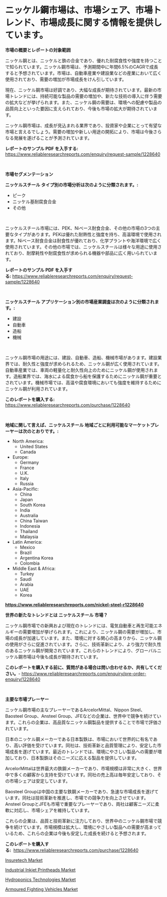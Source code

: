 <p><h1>ニッケル鋼市場は、市場シェア、市場トレンド、市場成長に関する情報を提供しています。</h1></p><p><strong>市場の概要とレポートの対象範囲</strong></p>
<p><p>ニッケル鋼とは、ニッケルと鉄の合金であり、優れた耐腐食性や強度を持つことで知られています。ニッケル鋼市場は、予測期間中に年間6.5%のCAGRで成長すると予想されています。市場は、自動車産業や建設業などの産業において広く使用されており、需要の増加が市場成長をけん引しています。</p><p>現在、ニッケル鋼市場は好調であり、大幅な成長が期待されています。最新の市場トレンドには、持続可能な製品の需要の増加や、新たな技術の導入に伴う需要の拡大などが挙げられます。また、ニッケル鋼の需要は、環境への配慮や製品の品質向上といった要因に支えられており、今後も市場の拡大が期待されています。</p><p>ニッケル鋼市場は、成長が見込まれる業界であり、投資家や企業にとって有望な市場と言えるでしょう。需要の増加や新しい用途の開拓により、市場は今後さらなる発展を遂げることが予測されています。</p></p>
<p><strong>レポートのサンプル PDF を入手する:</strong> <a href="https://www.reliableresearchreports.com/enquiry/request-sample/1228640">https://www.reliableresearchreports.com/enquiry/request-sample/1228640</a></p>
<p>&nbsp;</p>
<p><strong>市場セグメンテーション</strong></p>
<p><strong>ニッケルスチール タイプ別の市場分析は次のように分類されます。:</strong></p>
<p><ul><li>ピーク</li><li>ニッケル基耐腐食合金</li><li>その他</li></ul></p>
<p>&nbsp;</p>
<p><p>ニッケルスチール市場には、PEK、Niベース耐食合金、その他の市場の3つの主要なタイプがあります。PEKは優れた耐熱性と強度を持ち、高温環境で使用されます。Niベース耐食合金は耐食性が優れており、化学プラントや海洋環境で広く使用されています。その他の市場では、ニッケルスチールは様々な用途に使用されており、耐摩耗性や耐腐食性が求められる機器や部品に広く用いられています。</p></p>
<p><strong>レポートのサンプル PDF を入手する:</strong>&nbsp;<a href="https://www.reliableresearchreports.com/enquiry/request-sample/1228640">https://www.reliableresearchreports.com/enquiry/request-sample/1228640</a></p>
<p>&nbsp;</p>
<p><strong> ニッケルスチール アプリケーション別の市場産業調査は次のように分類されます。:</strong></p>
<p><ul><li>建設</li><li>自動車</li><li>造船</li><li>機械</li></ul></p>
<p>&nbsp;</p>
<p><p>ニッケル鋼市場の用途には、建設、自動車、造船、機械市場があります。建設業界では、耐久性と強度が求められるため、ニッケル鋼が広く使用されています。自動車産業では、車両の軽量化と耐久性向上のためにニッケル鋼が使用されます。造船業界では、海水による腐食から船を保護するためにニッケル鋼が重要とされています。機械市場では、高温や腐食環境においても強度を維持するためにニッケル鋼が利用されています。</p></p>
<p><strong>このレポートを購入する:</strong>&nbsp; <a href="https://www.reliableresearchreports.com/purchase/1228640">https://www.reliableresearchreports.com/purchase/1228640</a></p>
<p>&nbsp;</p>
<p><strong>地域に関して言えば、ニッケルスチール 地域ごとに利用可能なマーケットプレーヤーは次のとおりです。:</strong></p>
<p><ul>
    <li>
        North America:
        <ul>
            <li>United States</li>
            <li>Canada</li>
        </ul>
    </li>
    <li>
        Europe:
        <ul>
            <li>Germany</li>
            <li>France</li>
            <li>U.K.</li>
            <li>Italy</li>
            <li>Russia</li>
        </ul>
    </li>
    <li>
        Asia-Pacific:
        <ul>
            <li>China</li>
            <li>Japan</li>
            <li>South Korea</li>
            <li>India</li>
            <li>Australia</li>
            <li>China Taiwan</li>
            <li>Indonesia</li>
            <li>Thailand</li>
            <li>Malaysia</li>
        </ul>
    </li>
    <li>
        Latin America:
        <ul>
            <li>Mexico</li>
            <li>Brazil</li>
            <li>Argentina Korea</li>
            <li>Colombia</li>
        </ul>
    </li>
    <li>
        Middle East & Africa:
        <ul>
            <li>Turkey</li>
            <li>Saudi</li>
            <li>Arabia</li>
            <li>UAE</li>
            <li>Korea</li>
        </ul>
    </li>
    </ul></p>
<p><strong><a href="https://www.reliableresearchreports.com/nickel-steel-r1228640">https://www.reliableresearchreports.com/nickel-steel-r1228640</a></strong>&nbsp;</p>
<p><strong>世界の新たなトレンドとは ニッケルスチール 市場？</strong></p>
<p><p>ニッケル鋼市場での新興および現在のトレンドには、電気自動車と再生可能エネルギーの需要増加が挙げられます。これにより、ニッケル鋼の需要が増加し、市場の成長が加速しています。また、環境に対する関心の高まりから、ニッケル鋼の使用がさらに促進されています。さらに、技術革新により、より強力で耐久性のあるニッケル鋼が開発されています。これらのトレンドにより、グローバルニッケル鋼市場は今後も成長が期待されています。</p></p>
<p><strong>このレポートを購入する前に、質問がある場合は問い合わせるか、共有してください。</strong>- <a href="https://www.reliableresearchreports.com/enquiry/pre-order-enquiry/1228640">https://www.reliableresearchreports.com/enquiry/pre-order-enquiry/1228640</a></p>
<p>&nbsp;</p>
<p><strong>主要な市場プレーヤー</strong></p>
<p><p>ニッケル鋼市場の主なプレーヤーであるArcelorMittal、Nippon Steel、Baosteel Group、Ansteel Group、JFEなどの企業は、世界中で競争を続けています。これらの企業は、高品質なニッケル鋼製品を提供することで市場で評価されています。</p><p>日本のニッケル鋼メーカーである日本製鉄は、市場において世界的に有名であり、高い評価を受けています。同社は、技術革新と品質管理により、安定した市場成長を遂げています。最近のトレンドでは、環境にやさしい製品への需要が増加しており、日本製鉄はそのニーズに応える製品を提供しています。</p><p>ArcelorMittalは世界最大の鉄鋼メーカーであり、市場規模は非常に大きく、世界中で多くの顧客から支持を受けています。同社の売上高は毎年安定しており、その市場シェアは安定しています。</p><p>Baosteel Groupは中国の主要な鉄鋼メーカーであり、急速な市場成長を遂げています。同社は技術革新を推進し、市場での競争力を向上させています。Ansteel GroupとJFEも市場で重要なプレーヤーであり、両社は顧客ニーズに柔軟に対応し、市場シェアを維持しています。</p><p>これらの企業は、品質と技術革新に注力しており、世界中のニッケル鋼市場で競争を続けています。市場規模は拡大し、環境にやさしい製品への需要が高まっているため、これらの企業は今後も安定した成長を続けると予想されます。</p></p>
<p><strong>このレポートを購入する:</strong>&nbsp;&nbsp;<a href="https://www.reliableresearchreports.com/purchase/1228640">https://www.reliableresearchreports.com/purchase/1228640</a></p>
<p><p><a href="https://www.linkedin.com/pulse/insuretech-market-size-outlook-forecast-2024-2031-gild-metrics-zscge?trackingId=cTGlxWG1uqGVzAe6ojcGFA%3D%3D">Insuretech Market</a></p><p><a href="https://github.com/guneycigdem35/Market-Research-Report-List-2/blob/main/industrial-inkjet-printheads-market.md">Industrial Inkjet Printheads Market</a></p><p><a href="https://www.linkedin.com/pulse/hydroponics-technologies-market-comprehensive-assessment-type-w5a0e?trackingId=AIoJBuTTvJwqb%2BeEBhEILA%3D%3D">Hydroponics Technologies Market</a></p><p><a href="https://github.com/biheemgalvinlouises6hokrh3h/Market-Research-Report-List-2/blob/main/armoured-fighting-vehicles-market.md">Armoured Fighting Vehicles Market</a></p></p>